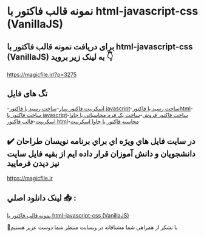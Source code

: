 # نمونه قالب فاکتور با html-javascript-css (VanillaJS)

## برای دریافت نمونه قالب فاکتور با html-javascript-css (VanillaJS) به لینک زیر بروید 👇

https://magicfile.ir/?p=3275

## تگ های فایل

-[اسکریپت فاکتور ساز](https://magicfile.ir/product/%d9%86%d9%85%d9%88%d9%86%d9%87-%d9%82%d8%a7%d9%84%d8%a8-%d9%81%d8%a7%da%a9%d8%aa%d9%88%d8%b1-%d8%a8%d8%a7html-javascript-css-vanillajs/)-[ساخت رسید یا فاکتور javascript](https://magicfile.ir/product/%d9%86%d9%85%d9%88%d9%86%d9%87-%d9%82%d8%a7%d9%84%d8%a8-%d9%81%d8%a7%da%a9%d8%aa%d9%88%d8%b1-%d8%a8%d8%a7html-javascript-css-vanillajs/)-[ساخت رسید یا فاکتورhtml](https://magicfile.ir/product/%d9%86%d9%85%d9%88%d9%86%d9%87-%d9%82%d8%a7%d9%84%d8%a8-%d9%81%d8%a7%da%a9%d8%aa%d9%88%d8%b1-%d8%a8%d8%a7html-javascript-css-vanillajs/)-[ساخت فاکتور با javascript](https://magicfile.ir/product/%d9%86%d9%85%d9%88%d9%86%d9%87-%d9%82%d8%a7%d9%84%d8%a8-%d9%81%d8%a7%da%a9%d8%aa%d9%88%d8%b1-%d8%a8%d8%a7html-javascript-css-vanillajs/)-[ساخت فاکتور فروش](https://magicfile.ir/product/%d9%86%d9%85%d9%88%d9%86%d9%87-%d9%82%d8%a7%d9%84%d8%a8-%d9%81%d8%a7%da%a9%d8%aa%d9%88%d8%b1-%d8%a8%d8%a7html-javascript-css-vanillajs/)-[ساخت یک فرم محاسباتی با جاوا اسکریپت](https://magicfile.ir/product/%d9%86%d9%85%d9%88%d9%86%d9%87-%d9%82%d8%a7%d9%84%d8%a8-%d9%81%d8%a7%da%a9%d8%aa%d9%88%d8%b1-%d8%a8%d8%a7html-javascript-css-vanillajs/)-[قالب فاکتور html](https://magicfile.ir/product/%d9%86%d9%85%d9%88%d9%86%d9%87-%d9%82%d8%a7%d9%84%d8%a8-%d9%81%d8%a7%da%a9%d8%aa%d9%88%d8%b1-%d8%a8%d8%a7html-javascript-css-vanillajs/)-[محاسبه فاکتور با جاوا اسکریپت](https://magicfile.ir/product/%d9%86%d9%85%d9%88%d9%86%d9%87-%d9%82%d8%a7%d9%84%d8%a8-%d9%81%d8%a7%da%a9%d8%aa%d9%88%d8%b1-%d8%a8%d8%a7html-javascript-css-vanillajs/)

## ✔️ در سايت فايل هاي ويژه اي براي برنامه نويسان طراحان دانشجويان و دانش آموزان قرار داده ايم از بقيه فايل سايت نيز ديدن فرماييد

https://magicfile.ir


## لينک دانلود اصلي 📥 :

[نمونه قالب فاکتور با html-javascript-css (VanillaJS)](https://magicfile.ir/product/%d9%86%d9%85%d9%88%d9%86%d9%87-%d9%82%d8%a7%d9%84%d8%a8-%d9%81%d8%a7%da%a9%d8%aa%d9%88%d8%b1-%d8%a8%d8%a7html-javascript-css-vanillajs/) 


🙏با تشکر از همراهي شما مشتاقانه در وبسایت منتظر شما دوست عزیز هستیم

